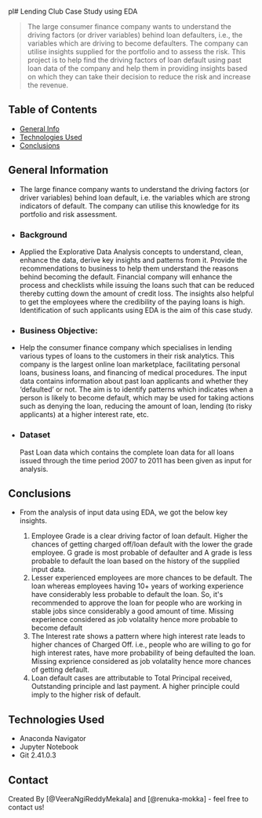 pl# Lending Club Case Study using EDA
> The large consumer finance company wants to understand the driving factors (or driver variables) behind loan defaulters, i.e., the variables which are driving to become defaulters. The company can utilise insights supplied for the portfolio and to assess the risk. 
This project is to help find the driving factors of loan default using past loan data of the company and help them in providing insights based on which they can take their decision to reduce the risk and increase the revenue.

## Table of Contents
* [General Info](#general-information)
* [Technologies Used](#technologies-used)
* [Conclusions](#conclusions)

## General Information
- The large finance company wants to understand the driving factors (or driver variables) behind loan default, i.e. the variables which are strong indicators of default.  The company can utilise this knowledge for its portfolio and risk assessment. 
- ### Background
- Applied the Explorative Data Analysis concepts to understand, clean, enhance the data, derive key insights and patterns from it. Provide the recommendations to business to help them understand the reasons behind becoming the default. Financial company will enhance the process and checklists while issuing the loans such that can be reduced thereby cutting down the amount of credit loss. The insights also helpful to get the employees where the credibility of the paying loans is high. Identification of such applicants using EDA is the aim of this case study.
- ### Business Objective:
- Help the consumer finance company which specialises in lending various types of loans to the customers in their risk analytics. This company is the largest online loan marketplace, facilitating personal loans, business loans, and financing of medical procedures. The input data contains information about past loan applicants and whether they ‘defaulted’ or not. The aim is to identify patterns which indicates when a person is likely to become default, which may be used for taking actions such as denying the loan, reducing the amount of loan, lending (to risky applicants) at a higher interest rate, etc.
  
- ### Dataset
  Past Loan data which contains the complete loan data for all loans issued through the time period 2007 to 2011 has been given as input for analysis.

## Conclusions
- From the analysis of input data using EDA, we got the below key insights.
  
  1. Employee Grade is a clear driving factor of loan default. Higher the chances of getting charged off/loan default with the lower the grade employee. G grade is most probable of defaulter and A grade is less probable to default the loan based on the history of the supplied input data.
  2. Lesser experienced employees are more chances to be default. The loan whereas employees having 10+ years of working experience have considerably less probable to default the loan. So, it's recommended to approve the loan for people who are working in stable jobs since considerably a good amount of time. Missing experience considered as job volatality hence more probable to become default
  3. The Interest rate shows a pattern where high interest rate leads to higher chances of Charged Off. i.e., people who are willing to go for high interest rates, have more probability of being defaulted the loan. Missing exprience considered as job volatality hence more chances of getting default.
  4. Loan default cases are attributable to Total Principal received, Outstanding principle and last payment. A higher principle could imply to the higher risk of default.

## Technologies Used
- Anaconda Navigator
- Jupyter Notebook
- Git 2.41.0.3
  
## Contact
Created By [@VeeraNgiReddyMekala] and [@renuka-mokka] - feel free to contact us!

<!-- Optional -->
<!-- ## License -->
<!-- This project is open source and available under the [... License](). -->

<!-- You don't have to include all sections - just the one's relevant to your project -->
